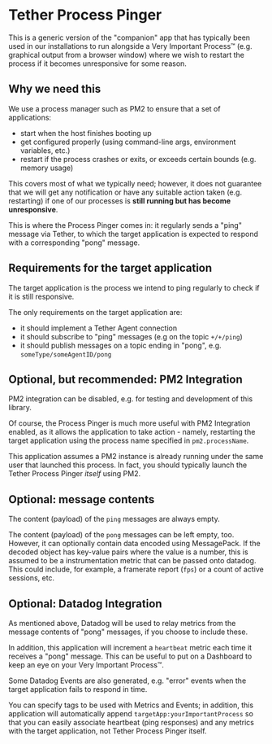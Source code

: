 # Tether Process Pinger

This is a generic version of the "companion" app that has typically been used in our installations to run alongside a Very Important Process™️ (e.g. graphical output from a browser window) where we wish to restart the process if it becomes unresponsive for some reason.

## Why we need this

We use a process manager such as PM2 to ensure that a set of applications:

- start when the host finishes booting up
- get configured properly (using command-line args, environment variables, etc.)
- restart if the process crashes or exits, or exceeds certain bounds (e.g. memory usage)

This covers most of what we typically need; however, it does not guarantee that we will get any notification or have any suitable action taken (e.g. restarting) if one of our processes is **still running but has become unresponsive**.

This is where the Process Pinger comes in: it regularly sends a "ping" message via Tether, to which the target application is expected to respond with a corresponding "pong" message.

## Requirements for the target application

The target application is the process we intend to ping regularly to check if it is still responsive.

The only requirements on the target application are:

- it should implement a Tether Agent connection
- it should subscribe to "ping" messages (e.g on the topic `+/+/ping`)
- it should publish messages on a topic ending in "pong", e.g. `someType/someAgentID/pong`

## Optional, but recommended: PM2 Integration

PM2 integration can be disabled, e.g. for testing and development of this library.

Of course, the Process Pinger is much more useful with PM2 Integration enabled, as it allows the application to take action - namely, restarting the target application using the process name specified in `pm2.processName`.

This application assumes a PM2 instance is already running under the same user that launched this process. In fact, you should typically launch the Tether Process Pinger _itself_ using PM2.

## Optional: message contents

The content (payload) of the `ping` messages are always empty.

The content (payload) of the `pong` messages can be left empty, too. However, it can optionally contain data encoded using MessagePack. If the decoded object has key-value pairs where the value is a number, this is assumed to be a instrumentation metric that can be passed onto datadog. This could include, for example, a framerate report (`fps`) or a count of active sessions, etc.

## Optional: Datadog Integration

As mentioned above, Datadog will be used to relay metrics from the message contents of "pong" messages, if you choose to include these.

In addition, this application will increment a `heartbeat` metric each time it receives a "pong" message. This can be useful to put on a Dashboard to keep an eye on your Very Important Process™️.

Some Datadog Events are also generated, e.g. "error" events when the target application fails to respond in time.

You can specify tags to be used with Metrics and Events; in addition, this application will automatically append `targetApp:yourImportantProcess` so that you can easily associate heartbeat (ping responses) and any metrics with the target application, not Tether Process Pinger itself.
